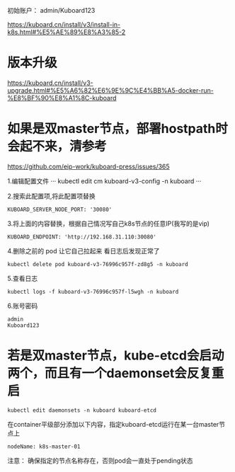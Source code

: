 初始账户：
admin/Kuboard123

https://kuboard.cn/install/v3/install-in-k8s.html#%E5%AE%89%E8%A3%85-2

# 版本升级
https://kuboard.cn/install/v3-upgrade.html#%E5%A6%82%E6%9E%9C%E4%BB%A5-docker-run-%E8%BF%90%E8%A1%8C-kuboard

# 如果是双master节点，部署hostpath时会起不来，清参考
https://github.com/eip-work/kuboard-press/issues/365

1.编辑配置文件
···
kubectl edit cm kuboard-v3-config -n kuboard
···

2.搜索此配置项,将此配置项替换
```
KUBOARD_SERVER_NODE_PORT: '30080'
```

3.将上面的内容替换，根据自己情况写自己k8s节点的任意IP(我写的是vip)
```
KUBOARD_ENDPOINT: 'http://192.168.31.110:30080'
```

4.删除之前的 pod 让它自己拉起来 看日志后发现正常了
```
kubectl delete pod kuboard-v3-76996c957f-zd8g5 -n kuboard
```

5.查看日志
```
kubectl logs -f kuboard-v3-76996c957f-l5wgh -n kuboard
```

6.账号密码
```
admin
Kuboard123
```

# 若是双master节点，kube-etcd会启动两个，而且有一个daemonset会反复重启
```
kubectl edit daemonsets -n kuboard kuboard-etcd
```

在container平级部分添加以下内容，指定kuboard-etcd运行在某一台master节点上
```
nodeName: k8s-master-01
```
注意： 确保指定的节点名称存在，否则pod会一直处于pending状态
